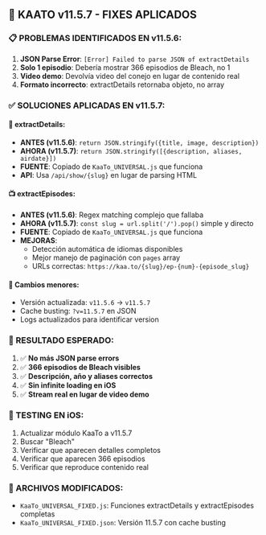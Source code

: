## 🔧 KAATO v11.5.7 - FIXES APLICADOS

### 📋 PROBLEMAS IDENTIFICADOS EN v11.5.6:
1. **JSON Parse Error**: `[Error] Failed to parse JSON of extractDetails`
2. **Solo 1 episodio**: Debería mostrar 366 episodios de Bleach, no 1
3. **Video demo**: Devolvía video del conejo en lugar de contenido real
4. **Formato incorrecto**: extractDetails retornaba objeto, no array

### ✅ SOLUCIONES APLICADAS EN v11.5.7:

#### 🎯 extractDetails:
- **ANTES (v11.5.6)**: `return JSON.stringify({title, image, description})`
- **AHORA (v11.5.7)**: `return JSON.stringify([{description, aliases, airdate}])`
- **FUENTE**: Copiado de `KaaTo_UNIVERSAL.js` que funciona
- **API**: Usa `/api/show/{slug}` en lugar de parsing HTML

#### 📺 extractEpisodes:
- **ANTES (v11.5.6)**: Regex matching complejo que fallaba
- **AHORA (v11.5.7)**: `const slug = url.split('/').pop()` simple y directo
- **FUENTE**: Copiado de `KaaTo_UNIVERSAL.js` que funciona
- **MEJORAS**: 
  - Detección automática de idiomas disponibles
  - Mejor manejo de paginación con `pages` array
  - URLs correctas: `https://kaa.to/{slug}/ep-{num}-{episode_slug}`

#### 🔄 Cambios menores:
- Versión actualizada: `v11.5.6` → `v11.5.7`
- Cache busting: `?v=11.5.7` en JSON
- Logs actualizados para identificar version

### 🎯 RESULTADO ESPERADO:
1. ✅ **No más JSON parse errors**
2. ✅ **366 episodios de Bleach visibles**
3. ✅ **Descripción, año y aliases correctos**
4. ✅ **Sin infinite loading en iOS**
5. ✅ **Stream real en lugar de video demo**

### 📱 TESTING EN iOS:
1. Actualizar módulo KaaTo a v11.5.7
2. Buscar "Bleach"
3. Verificar que aparecen detalles completos
4. Verificar que aparecen 366 episodios
5. Verificar que reproduce contenido real

### 🔗 ARCHIVOS MODIFICADOS:
- `KaaTo_UNIVERSAL_FIXED.js`: Funciones extractDetails y extractEpisodes completas
- `KaaTo_UNIVERSAL_FIXED.json`: Versión 11.5.7 con cache busting
